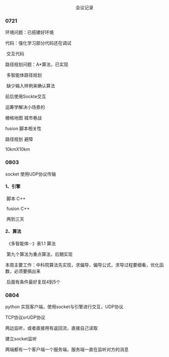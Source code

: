 <center>会议记录</center>

### 0721

环境问题：已搭建好环境

代码：强化学习部分代码还在调试

​	  交互代码

路径规划问题：A*算法，已实现

​			多智能体路径规划

​			缺少输入样例来确认算法

前后使用Sockte交互

运筹学解决小场景的

栅格地图 城市巷战

fusion 脚本相关性

路径规划 避障

10kmX10km



### 0803

socket 使用UDP协议传输

#### 1、引擎

​	脚本	 	C++

​	fusion       C++

​	两到三天

#### 2、算法

​	《多智能体···》表1.1 算法

​	第九个算法为重点算法，后期实现

​	本周主要工作：中科院算法先实现，求偏导，偏导公式，求导过程要细看，优化函数，必须要搞出来

​	后面有条件最好复现4到5个

### 0804

python 实现客户端，使用socket与引擎进行交互，UDP协议

TCP协议orUDP协议 

两边监听，或者直接用有返回流，直接自己读取

建立socket监听

两端都有一个客户端一个服务端，服务端一直在监听对方的消息